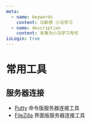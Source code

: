 ```yaml
---
meta:
  - name: keywords
    content: 马新想 小马学习 
  - name: description
    content: 本章为小马学习专栏
isLogin: true
---
```


# 常用工具


## 服务器连接


- [Putty](http://putty.cs.utah.edu/download.html) 命令版服务器连接工具
- [FileZilla](https://www.filezilla.cn/) 界面版服务器连接工具


## 